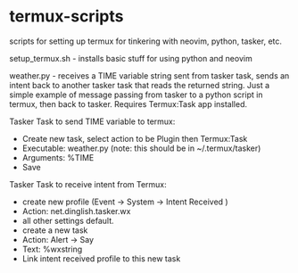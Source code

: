 # termux-scripts
scripts for setting up termux for tinkering with neovim, python, tasker, etc.

setup_termux.sh - installs basic stuff for using python and neovim

weather.py - receives a TIME variable string sent from tasker task, sends an intent back to another tasker task that reads the returned string.  Just a simple example of message passing from tasker to a python script in termux, then back to tasker.  Requires Termux:Task app installed.

Tasker Task to send TIME variable to termux:
 * Create new task, select action to be Plugin then Termux:Task
 * Executable:  weather.py (note: this should be in ~/.termux/tasker)
 * Arguments: %TIME
 * Save
 
Tasker Task to receive intent from Termux:
 * create new profile (Event -> System -> Intent Received )
 * Action: net.dinglish.tasker.wx
 * all other settings default.
 * create a new task
 * Action: Alert -> Say
 * Text: %wxstring
 * Link intent received profile to this new task 
 


